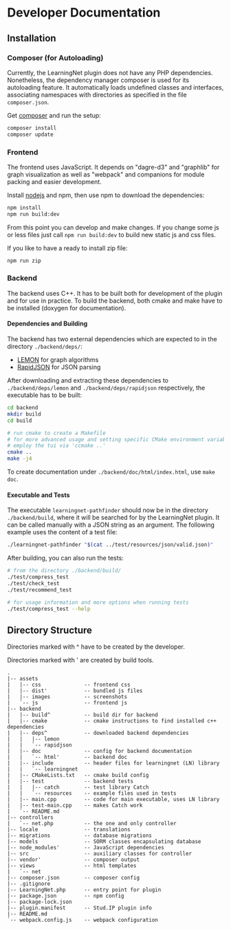# Developer Documentation

## Installation

### Composer (for Autoloading)

Currently, the LearningNet plugin does not have any PHP dependencies.
Nonetheless, the dependency manager composer is used for its autoloading feature.
It automatically loads undefined classes and interfaces,
associating namespaces with directories as specified in the file `composer.json`.

Get [composer](https://getcomposer.org/doc/00-intro.md) and run the setup:
```bash
composer install
composer update
```

### Frontend

The frontend uses JavaScript.
It depends on "dagre-d3" and "graphlib" for graph visualization as well as
"webpack" and companions for module packing and easier development.

Install [nodejs](https://nodejs.org/en/download/package-manager/) and npm,
then use npm to download the dependencies:
```bash
npm install
npm run build:dev
```

From this point you can develop and make changes.
If you change some js or less files just call `npm run build:dev` to build new static js and css files.

If you like to have a ready to install zip file:
```bash
npm run zip
```

### Backend

The backend uses C++.
It has to be built both for development of the plugin and for use in practice.
To build the backend, both cmake and make have to be installed (doxygen for documentation).

#### Dependencies and Building

The backend has two external dependencies which are expected to in the directory
`./backend/deps/`:

* [LEMON](https://lemon.cs.elte.hu/trac/lemon/wiki/Downloads) for graph algorithms
* [RapidJSON](https://github.com/Tencent/rapidjson/) for JSON parsing

After downloading and extracting these dependencies to `./backend/deps/lemon`
and `./backend/deps/rapidjson` respectively, the executable has to be built:

```bash
cd backend
mkdir build
cd build

# run cmake to create a Makefile
# for more advanced usage and setting specific CMake environment variables,
# employ the tui via 'ccmake ..'
cmake ..
make -j4
```

To create documentation under `./backend/doc/html/index.html`, use `make doc`.

#### Executable and Tests

The executable `learningnet-pathfinder` should now be in the directory
`./backend/build`, where it will be searched for by the LearningNet plugin.
It can be called manually with a JSON string as an argument.
The following example uses the content of a test file:
```bash
./learningnet-pathfinder "$(cat ../test/resources/json/valid.json)"
```

After building, you can also run the tests:
```bash
# from the directory ./backend/build/
./test/compress_test
./test/check_test
./test/recommend_test

# for usage information and more options when running tests
./test/compress_test --help
```

## Directory Structure

Directories marked with ^ have to be created by the developer.

Directories marked with ' are created by build tools.

```
.
|-- assets
|   |-- css              -- frontend css
|   |-- dist'            -- bundled js files
|   |-- images           -- screenshots
|   `-- js               -- frontend js
|-- backend
|   |-- build^           -- build dir for backend
|   |-- cmake            -- cmake instructions to find installed c++ dependencies
|   |-- deps^            -- downloaded backend dependencies
|   |   |-- lemon
|   |   `-- rapidjson
|   |-- doc              -- config for backend documentation
|   |   `-- html'        -- backend doc
|   |-- include          -- header files for learningnet (LN) library
|   |   `-- learningnet
|   |-- CMakeLists.txt   -- cmake build config
|   |-- test             -- backend tests
|   |   |-- catch        -- test library Catch
|   |   `-- resources    -- example files used in tests
|   |-- main.cpp         -- code for main executable, uses LN library
|   |-- test-main.cpp    -- makes Catch work
|   `-- README.md
|-- controllers
|   `-- net.php          -- the one and only controller
|-- locale               -- translations
|-- migrations           -- database migrations
|-- models               -- SORM classes encapsulating database
|-- node_modules'        -- JavaScript dependencies
|-- src                  -- auxiliary classes for controller
|-- vendor'              -- composer output
|-- views                -- html templates
|   `-- net
|-- composer.json        -- composer config
|-- .gitignore
|-- LearningNet.php      -- entry point for plugin
|-- package.json         -- npm config
|-- package-lock.json
|-- plugin.manifest      -- Stud.IP plugin info
|-- README.md
`-- webpack.config.js    -- webpack configuration
```
